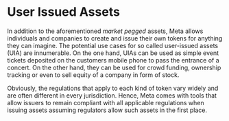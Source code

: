 # User Issued Assets

In addition to the aforementioned *market pegged* assets, Meta allows
individuals and companies to create and issue their own tokens for anything
they can imagine. The potential use cases for so called user-issued assets
(UIA) are innumerable. On the one hand, UIAs can be used as simple event
tickets deposited on the customers mobile phone to pass the entrance of a
concert. On the other hand, they can be used for crowd funding, ownership
tracking or even to sell equity of a company in form of stock.

Obviously, the regulations that apply to each kind of token vary widely and are
often different in every jurisdiction. Hence, Meta comes with tools that
allow issuers to remain compliant with all applicable regulations when issuing
assets assuming regulators allow such assets in the first place.
